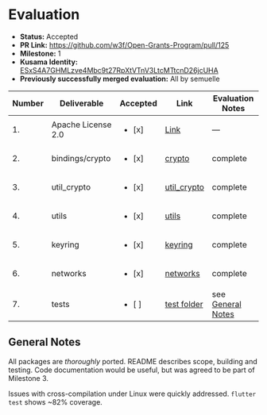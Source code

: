 # Evaluation


* **Status:** Accepted
* **PR Link:** https://github.com/w3f/Open-Grants-Program/pull/125
* **Milestone:** 1
* **Kusama Identity:** [ESxS4A7GHMLzve4Mbc9t27RpXtVTnV3LtcMTtcnD26jcUHA](https://polkascan.io/pre/kusama/account/ESxS4A7GHMLzve4Mbc9t27RpXtVTnV3LtcMTtcnD26jcUHA)
* **Previously successfully merged evaluation:** All by semuelle

| Number | Deliverable | Accepted | Link | Evaluation Notes |
| ------------- | ------------- | ------------- | ------------- |------------- |
| 1. | Apache License 2.0 | <ul><li>[x] </li></ul> | [Link](https://github.com/Pocket4D/Polkadot-Dart/blob/e2b81941e2d28ef67a64436a785d9af6211d0eb5/LICENSE) | — |
| 2. | bindings/crypto |<ul><li>[x] </li></ul>| [crypto](https://github.com/Pocket4D/Polkadot-Dart/tree/fe359243b8fd143717f6881cb98232c256dceac1/lib/crypto) |  complete |
| 3.  | util_crypto |<ul><li>[x] </li></ul>| [util_crypto](https://github.com/Pocket4D/Polkadot-Dart/blob/fe359243b8fd143717f6881cb98232c256dceac1/lib/util_crypto) |  complete |
| 4. | utils |<ul><li>[x] </li></ul>| [utils](https://github.com/Pocket4D/Polkadot-Dart/blob/db0957492d4f2285c1ef6c9fd9bd8330e0cef333/lib/utils) |  complete |
| 5. | keyring |<ul><li>[x] </li></ul>| [keyring](https://github.com/Pocket4D/Polkadot-Dart/blob/9c63944fc62e0bac883d3a2b3252482869f88bfd/lib/keyring) |  complete |
| 6.  | networks |<ul><li>[x] </li></ul>| [networks](https://github.com/Pocket4D/Polkadot-Dart/blob/353e93f2ec16b68d8f513aec6a1d736a833a151d/lib/networks) |  complete |
| 7. | tests |<ul><li>[ ] </li></ul>| [test folder](https://github.com/Pocket4D/Polkadot-Dart/blob/1916b4392f27e5cae4c8d4c5d3a4805ed7c7da41/test) | see [General Notes](#general-notes) |



## General Notes

All packages are _thoroughly_ ported. README describes scope, building and testing. Code documentation would be useful, but was agreed to be part of Milestone 3.

Issues with cross-compilation under Linux were quickly addressed. `flutter test` shows ~82% coverage.

